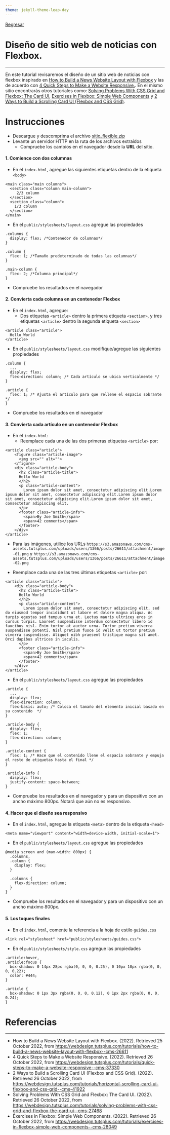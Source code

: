 ```yaml
---
theme: jekyll-theme-leap-day
---
```


[Regresar](/DAWM/)


Diseño de sitio web de noticias con Flexbox.
============================================

* * *

En este tutorial revisaremos el diseño de un sitio web de noticias con flexbox inspirado en [How to Build a News Website Layout with Flexbox](https://webdesign.tutsplus.com/tutorials/how-to-build-a-news-website-layout-with-flexbox--cms-26611) y las de acuerdo con [4 Quick Steps to Make a Website Responsive.](https://webdesign.tutsplus.com/tutorials/quick-steps-to-make-a-website-responsive--cms-37330). En el mismo sitio encontrarás otros tutoriales como: [Solving Problems With CSS Grid and Flexbox: The Card UI](https://webdesign.tutsplus.com/tutorials/solving-problems-with-css-grid-and-flexbox-the-card-ui--cms-27468), [Exercises in Flexbox: Simple Web Components](https://webdesign.tutsplus.com/tutorials/exercises-in-flexbox-simple-web-components--cms-28049) y [2 Ways to Build a Scrolling Card UI (Flexbox and CSS Grid)](https://webdesign.tutsplus.com/tutorials/horizontal-scrolling-card-ui-flexbox-and-css-grid--cms-41922).


Instrucciones
===============

* Descargue y descomprima el archivo [sitio_flexible.zip](../ejercicios/sitio_flexible.zip)
* Levante un servidor HTTP en la ruta de los archivos extraídos
  + Compruebe los cambios en el navegador desde la **URL** del sitio.

#### 1. Comience con dos columnas

* En el `index.html`, agregue las siguientes etiquetas dentro de la etiqueta `<body>`

```
<main class="main columns">
  <section class="column main-column">
     2/3 column
  </section>
  <section class="column">
    1/3 column
  </section>
</main>
```

* En el `public/stylesheets/layout.css` agregue las propiedades

```
.columns {
  display: flex; /*Contenedor de columnas*/
}

.column {
  flex: 1; /*Tamaño predeterminado de todas las columnas*/
}

.main-column {
  flex: 2; /*Columna principal*/
}
```

* Compruebe los resultados en el navegador

#### 2. Convierta cada columna en un contenedor Flexbox


* En el `index.html`, agregue:
  + Dos etiquetas `<article>` dentro la primera etiqueta `<section>`, y tres etiquetas `<article>` dentro la segunda etiqueta `<section>`

```
<article class="article">
  Hello World
</article>
```


* En el `public/stylesheets/layout.css` modifique/agregue las siguientes propiedades

```
.column {
  ...
  display: flex;
  flex-direction: column; /* Cada artículo se ubica verticalmente */
}
 
.article {
  flex: 1; /* Ajusta el artículo para que rellene el espacio sobrante */
}
```

* Compruebe los resultados en el navegador


#### 3. Convierta cada artículo en un contenedor Flexbox 

* En el `index.html`:
  + Reemplace cada una de las dos primeras etiquetas `<article>` por:


```
<article class="article">
    <figure class="article-image">
      <img src="" alt="">
    </figure>
    <div class="article-body">
      <h2 class="article-title">
      Hello World
      </h2>
      <p class="article-content">
        Lorem ipsum dolor sit amet, consectetur adipiscing elit.Lorem ipsum dolor sit amet, consectetur adipiscing elit.Lorem ipsum dolor sit amet, consectetur adipiscing elit.Lorem ipsum dolor sit amet, consectetur adipiscing elit.
      </p>
      <footer class="article-info">
        <span>By Joe Smith</span>
        <span>42 comments</span>
      </footer>
    </div>
</article>
```

  - Para las imágenes, utilice los URLs 
    `https://s3.amazonaws.com/cms-assets.tutsplus.com/uploads/users/1366/posts/26611/attachment/image-01.png` y 
    `https://s3.amazonaws.com/cms-assets.tutsplus.com/uploads/users/1366/posts/26611/attachment/image-02.png`

  + Reemplace cada una de las tres últimas etiquetas `<article>` por:

```
<article class="article">
    <div class="article-body">
      <h2 class="article-title">
      Hello World
      </h2>
      <p class="article-content">
        Lorem ipsum dolor sit amet, consectetur adipiscing elit, sed do eiusmod tempor incididunt ut labore et dolore magna aliqua. Ac turpis egestas sed tempus urna et. Lectus mauris ultrices eros in cursus turpis. Laoreet suspendisse interdum consectetur libero id faucibus nisl. Enim tortor at auctor urna. Tortor pretium viverra suspendisse potenti. Nisl pretium fusce id velit ut tortor pretium viverra suspendisse. Aliquet nibh praesent tristique magna sit amet. Orci dapibus ultrices in iaculis. 
      </p>
      <footer class="article-info">
        <span>By Joe Smith</span>
        <span>42 comments</span>
      </footer>
    </div>
</article>
```   

* En el `public/stylesheets/layout.css` agregue las propiedades

```
.article {
  ...
  display: flex;
  flex-direction: column;
  flex-basis: auto; /* Coloca el tamaño del elemento inicial basado en su contenido  */
}
 
.article-body {
  display: flex;
  flex: 1;
  flex-direction: column;
}
 
.article-content {
  flex: 1; /* Hace que el contenido llene el espacio sobrante y empuja el resto de etiquetas hasta el final */
}

.article-info {
  display: flex;
  justify-content: space-between;
}
```

* Compruebe los resultados en el navegador y para un dispositivo con un ancho máximo 800px. Notará que aún no es responsivo.

#### 4. Hacer que el diseño sea responsivo

* En el `index.html`, agregue la etiqueta `<meta>` dentro de la etiqueta `<head>`

```
<meta name="viewport" content="width=device-width, initial-scale=1">
```

* En el `public/stylesheets/layout.css` agregue las propiedades

```
@media screen and (max-width: 800px) {
  .columns,
  .column {
    display: flex;
  }

  .columns {
    flex-direction: column;
  }
}
```

* Compruebe los resultados en el navegador y para un dispositivo con un ancho máximo 800px.

#### 5. Los toques finales

* En el `index.html`, comente la referencia a la hoja de estilo `guides.css`

```
<link rel="stylesheet" href="public/stylesheets/guides.css">
```


* En el `public/stylesheets/style.css` agregue las propiedades

```
.article:hover,
.article:focus {
  box-shadow: 0 14px 28px rgba(0, 0, 0, 0.25), 0 10px 10px rgba(0, 0, 0, 0.22);
  color: #444;
}

.article {
  box-shadow: 0 1px 3px rgba(0, 0, 0, 0.12), 0 1px 2px rgba(0, 0, 0, 0.24);
}
```


Referencias 
===========

* * *

* How to Build a News Website Layout with Flexbox. (2022). Retrieved 25 October 2022, from https://webdesign.tutsplus.com/tutorials/how-to-build-a-news-website-layout-with-flexbox--cms-26611
* 4 Quick Steps to Make a Website Responsive. (2022). Retrieved 26 October 2022, from https://webdesign.tutsplus.com/tutorials/quick-steps-to-make-a-website-responsive--cms-37330
* 2 Ways to Build a Scrolling Card UI (Flexbox and CSS Grid). (2022). Retrieved 26 October 2022, from https://webdesign.tutsplus.com/tutorials/horizontal-scrolling-card-ui-flexbox-and-css-grid--cms-41922
* Solving Problems With CSS Grid and Flexbox: The Card UI. (2022). Retrieved 26 October 2022, from https://webdesign.tutsplus.com/tutorials/solving-problems-with-css-grid-and-flexbox-the-card-ui--cms-27468
* Exercises in Flexbox: Simple Web Components. (2022). Retrieved 26 October 2022, from https://webdesign.tutsplus.com/tutorials/exercises-in-flexbox-simple-web-components--cms-28049